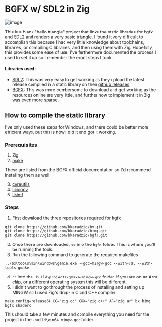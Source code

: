 # BGFX w/ SDL2 in Zig

![image](https://github.com/user-attachments/assets/c258dcdb-ff27-459f-af3f-88a442496023)


This is a blank "hello triangle" project that links the static libraries for bgfx and SDL2 and renders a very basic triangle. I found it very difficult to accomplish this because I had very little knowledge about toolchains, libraries, or compiling C libraries, and then using them with Zig. Hopefully, this provides some ease of use. I've furthermore documented the process I used to set it up so I remember the exact steps I took.

#### Libraries used:
- [SDL2](https://www.libsdl.org/): This was very easy to get working as they upload the latest release compiled in a static library on their [github releases](https://github.com/libsdl-org/SDL/releases/latest).
- [BGFX](https://bkaradzic.github.io/bgfx/overview.html): This was more cumbersome to download and get working as the resources online are very little, and further how to implement it in Zig was even more sparse. 


## How to compile the static library
I've only used these steps for Windows, and there could be better more efficient ways, but this is how I did it and got it working. 

### Prerequisites
1. Zig
2. [make](http://gnuwin32.sourceforge.net/packages/make.htm)

These are listed from the BGFX official documentation so I'd recommend installing them as well

3. [coreutils](http://gnuwin32.sourceforge.net/packages/coreutils.htm)
4. [libiconv](http://gnuwin32.sourceforge.net/packages/libiconv.htm)
5. [libintl](http://gnuwin32.sourceforge.net/packages/libintl.htm)

### Steps

1. First download the three repositories required for bgfx

```
git clone https://github.com/bkaradzic/bx.git
git clone https://github.com/bkaradzic/bimg.git
git clone https://github.com/bkaradzic/bgfx.git
```

2. Once these are downloaded, `cd` into the `bgfx` folder. This is where you'll be running the tools.
3. Run the following command to generate the required makefiles
```
..\bx\tools\bin\windows\genie.exe --gcc=mingw-gcc --with-sdl --with-tools gmake
```
4. `cd` into the `.build\projects\gmake-mingw-gcc` folder. If you are on an Arm chip, or a different operating system this will be different.
5. I didn't want to go through the process of installing and setting up MINGW so I used Zig's drop-in C and C++ compiler

```
make config=release64 CC="zig cc" CXX="zig c++" AR="zig ar" bx bimg bgfx shaderc
```
This should take a few minutes and compile everything you need for the project in the `.build\win64_mingw-gcc` folder



